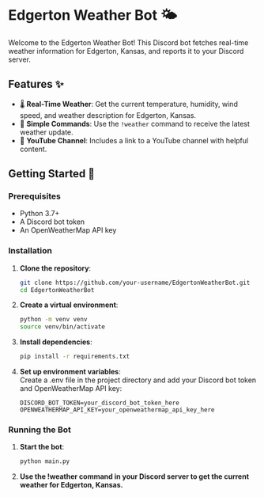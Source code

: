 # Edgerton Weather Bot 🌤️

Welcome to the Edgerton Weather Bot! This Discord bot fetches real-time weather information for Edgerton, Kansas, and reports it to your Discord server.

## Features ✨

- 🌡️ **Real-Time Weather**: Get the current temperature, humidity, wind speed, and weather description for Edgerton, Kansas.
- 💬 **Simple Commands**: Use the `!weather` command to receive the latest weather update.
- 🔗 **YouTube Channel**: Includes a link to a YouTube channel with helpful content.

## Getting Started 🚀

### Prerequisites

- Python 3.7+
- A Discord bot token
- An OpenWeatherMap API key

### Installation

1. **Clone the repository**:
   ```bash
   git clone https://github.com/your-username/EdgertonWeatherBot.git
   cd EdgertonWeatherBot

2. **Create a virtual environment**:
    ```bash
    python -m venv venv
    source venv/bin/activate

3. **Install dependencies**:
   ```bash
   pip install -r requirements.txt

4. **Set up environment variables**:\
   Create a .env file in the project directory and add your Discord bot token and OpenWeatherMap API key:
    ```plaintext
    DISCORD_BOT_TOKEN=your_discord_bot_token_here
    OPENWEATHERMAP_API_KEY=your_openweathermap_api_key_here

### Running the Bot

1.	**Start the bot**:
    ```bash
    python main.py

2.	**Use the !weather command in your Discord server to get the current weather for Edgerton, Kansas.**
